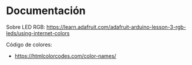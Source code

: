 # Documentación
 Sobre LED RGB:
 https://learn.adafruit.com/adafruit-arduino-lesson-3-rgb-leds/using-internet-colors
 
 Código de colores:
  - https://htmlcolorcodes.com/color-names/
